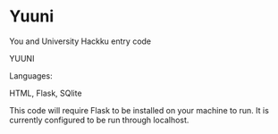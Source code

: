 # Yuuni
You and University Hackku entry code

YUUNI

Languages:

HTML, Flask, SQlite


This code will require Flask to be installed on your machine to run.
It is currently configured to be run through localhost.

